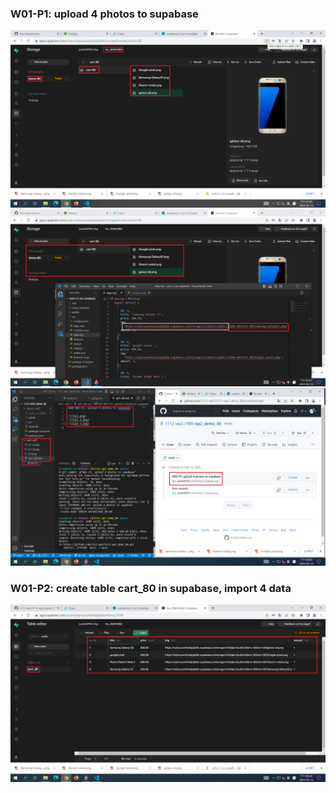 ### W01-P1: upload 4 photos to supabase

![](p1.png)
![](p1-2.png)
![](p1-3.png)

### W01-P2: create table cart_80 in supabase, import 4 data

![](p2.png)
